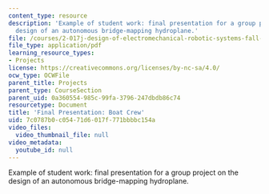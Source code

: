 ```yaml
---
content_type: resource
description: 'Example of student work: final presentation for a group project on the
  design of an autonomous bridge-mapping hydroplane.'
file: /courses/2-017j-design-of-electromechanical-robotic-systems-fall-2009/7c0787b0c05471d6017f771bbbbc154a_MIT2_017JF09_sw2_final.pdf
file_type: application/pdf
learning_resource_types:
- Projects
license: https://creativecommons.org/licenses/by-nc-sa/4.0/
ocw_type: OCWFile
parent_title: Projects
parent_type: CourseSection
parent_uid: 0a360554-985c-99fa-3796-247dbdb86c74
resourcetype: Document
title: 'Final Presentation: Boat Crew'
uid: 7c0787b0-c054-71d6-017f-771bbbbc154a
video_files:
  video_thumbnail_file: null
video_metadata:
  youtube_id: null
---
```

Example of student work: final presentation for a group project on the design of an autonomous bridge-mapping hydroplane.